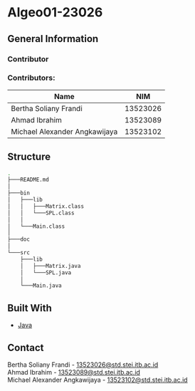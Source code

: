 # Algeo01-23026

## General Information

### Contributor

### Contributors:

| Name                          | NIM      |
| ----------------------------- | -------- |
| Bertha Soliany Frandi         | 13523026 |
| Ahmad Ibrahim                 | 13523089 |
| Michael Alexander Angkawijaya | 13523102 |

## Structure

```bash
.
├───README.md
│
├───bin
│   ├───lib
│   │   ├───Matrix.class
│   │   └───SPL.class
│   │
│   └───Main.class
│
├───doc
│
└───src
    ├───lib
    │   ├───Matrix.java
    │   └───SPL.java
    │
    └───Main.java
```

## Built With

- [Java](https://www.java.com/en/)

## Contact

Bertha Soliany Frandi - 13523026@std.stei.itb.ac.id <br>
Ahmad Ibrahim - 13523089@std.stei.itb.ac.id <br>
Michael Alexander Angkawijaya - 13523102@std.stei.itb.ac.id
